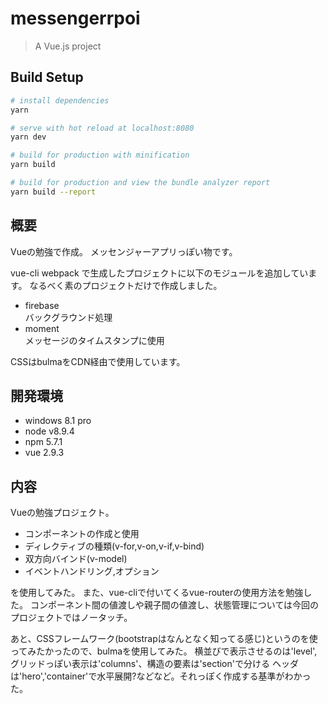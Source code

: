 # messengerrpoi

> A Vue.js project

## Build Setup

``` bash
# install dependencies
yarn

# serve with hot reload at localhost:8080
yarn dev

# build for production with minification
yarn build

# build for production and view the bundle analyzer report
yarn build --report
```

## 概要

Vueの勉強で作成。
メッセンジャーアプリっぽい物です。

vue-cli webpack で生成したプロジェクトに以下のモジュールを追加しています。
なるべく素のプロジェクトだけで作成しました。

* firebase  
    バックグラウンド処理
* moment  
    メッセージのタイムスタンプに使用

CSSはbulmaをCDN経由で使用しています。

## 開発環境

* windows 8.1 pro
* node v8.9.4
* npm 5.7.1
* vue 2.9.3

## 内容

Vueの勉強プロジェクト。

* コンポーネントの作成と使用
* ディレクティブの種類(v-for,v-on,v-if,v-bind)
* 双方向バインド(v-model)
* イベントハンドリング,オプション

を使用してみた。
また、vue-cliで付いてくるvue-routerの使用方法を勉強した。
コンポーネント間の値渡しや親子間の値渡し、状態管理については今回のプロジェクトではノータッチ。

あと、CSSフレームワーク(bootstrapはなんとなく知ってる感じ)というのを使ってみたかったので、bulmaを使用してみた。
横並びで表示させるのは'level',グリッドっぽい表示は'columns'、構造の要素は'section'で分ける
ヘッダは'hero','container'で水平展開?などなど。それっぽく作成する基準がわかった。


